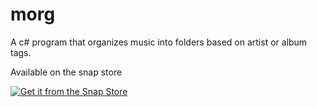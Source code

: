 # morg
A c# program that organizes music into folders based on artist or album tags.

Available on the snap store



[![Get it from the Snap Store](https://snapcraft.io/static/images/badges/en/snap-store-black.svg)](https://snapcraft.io/morg)
